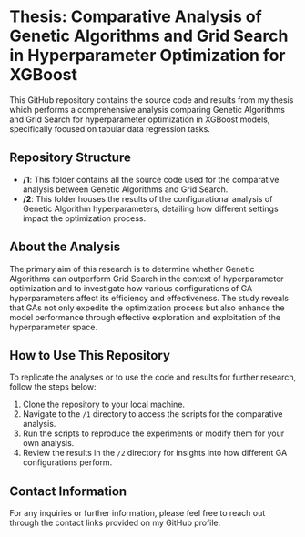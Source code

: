 <h1>Thesis: Comparative Analysis of Genetic Algorithms and Grid Search in Hyperparameter Optimization for XGBoost</h1>
<p>This GitHub repository contains the source code and results from my thesis which performs a comprehensive analysis comparing Genetic Algorithms and Grid Search for hyperparameter optimization in XGBoost models, specifically focused on tabular data regression tasks.</p>

<h2>Repository Structure</h2>
<ul>
<li><strong>/1</strong>: This folder contains all the source code used for the comparative analysis between Genetic Algorithms and Grid Search.</li>
<li><strong>/2</strong>: This folder houses the results of the configurational analysis of Genetic Algorithm hyperparameters, detailing how different settings impact the optimization process.</li>
</ul>

<h2>About the Analysis</h2>
<p>The primary aim of this research is to determine whether Genetic Algorithms can outperform Grid Search in the context of hyperparameter optimization and to investigate how various configurations of GA hyperparameters affect its efficiency and effectiveness. The study reveals that GAs not only expedite the optimization process but also enhance the model performance through effective exploration and exploitation of the hyperparameter space.</p>

<h2>How to Use This Repository</h2>
<p>To replicate the analyses or to use the code and results for further research, follow the steps below:</p>
<ol>
<li>Clone the repository to your local machine.</li>
<li>Navigate to the <code>/1</code> directory to access the scripts for the comparative analysis.</li>
<li>Run the scripts to reproduce the experiments or modify them for your own analysis.</li>
<li>Review the results in the <code>/2</code> directory for insights into how different GA configurations perform.</li>
</ol>

<h2>Contact Information</h2>
<p>For any inquiries or further information, please feel free to reach out through the contact links provided on my GitHub profile.</p>
